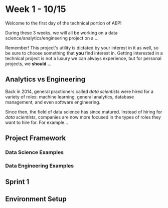 # Week 1 - 10/15

Welcome to the first day of the technical portion of AEP!

During these 3 weeks, we will all be working on a data science/analytics/engineering project on a ...

Remember! This project's utility is dictated by your interest in it as well, so be sure to choose something that **you** find interest in. Getting interested in a technical project is not a luxury we can always experience, but for personal projects, we **should** ...

## Analytics vs Engineering

Back in 2014, general practioners called *data scientists* were hired for a variety of roles: machine learning, general analytics, database management, and even software engineering.

Since then, the field of data science has since matured. Instead of hiring for *data scientists*, companies are now more focused in the types of roles they want to hire for. For example...

## Project Framework



### Data Science Examples



### Data Engineering Examples



## Sprint 1



## Environment Setup
